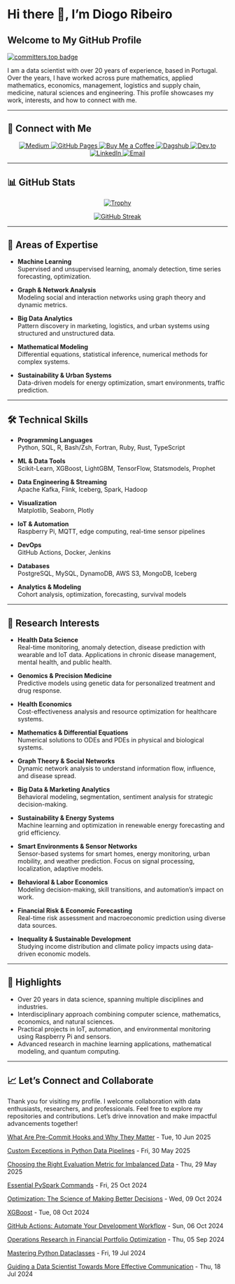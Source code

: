# Hi there 👋, I’m Diogo Ribeiro

## Welcome to My GitHub Profile

[![committers.top badge](https://user-badge.committers.top/portugal_private/DiogoRibeiro7.svg)](https://user-badge.committers.top/portugal_private/DiogoRibeiro7)

I am a data scientist with over 20 years of experience, based in Portugal. Over the years, I have worked across pure mathematics, applied mathematics, economics, management, logistics and supply chain, medicine, natural sciences and engineering. This profile showcases my work, interests, and how to connect with me.

---

## 🔗 Connect with Me

<div align="center">
  <a href="https://medium.com/@neverforget-1975">
    <img src="https://img.shields.io/badge/Medium-12100E?style=for-the-badge&logo=medium&logoColor=white" alt="Medium" />
  </a>
  <a href="https://diogoribeiro7.github.io">
    <img src="https://img.shields.io/badge/GitHub%20Pages-Deployed-007BFF?logo=github" alt="GitHub Pages" />
  </a>
  <a href="https://buymeacoffee.com/diogoribeiro7">
    <img src="https://img.shields.io/badge/Buy%20Me%20a%20Coffee-Support%20Me-FFDD00" alt="Buy Me a Coffee" />
  </a>
  <a href="https://dagshub.com/DiogoRibeiro7">
    <img src="https://img.shields.io/badge/Dagshub-Support%20Me-9cf" alt="Dagshub" />
  </a>
  <a href="https://dev.to/diogoribeiro7">
    <img src="https://img.shields.io/badge/dev.to-0A0A0A?style=for-the-badge&logo=dev.to&logoColor=white" alt="Dev.to" />
  </a>
  <a href="https://www.linkedin.com/in/diogo-ribeiro-9094604a/">
    <img src="https://img.shields.io/badge/linkedin-%230077B5.svg?style=for-the-badge&logo=linkedin&logoColor=white" alt="LinkedIn" />
  </a>
  <a href="mailto:diogo.debastos.ribeiro@gmail.com">
    <img src="https://img.shields.io/badge/Gmail-D14836?logo=gmail&logoColor=white" alt="Email"></a>
</div>

---

## 📊 GitHub Stats

<div align="center">
  <a href="https://github.com/ryo-ma/github-profile-trophy">
    <img src="https://github-profile-trophy.vercel.app/?username=DiogoRibeiro7&column=3&no-frame=true&theme=algolia" alt="Trophy" />
  </a>
</div>

<p align="center">
  <a href="https://git.io/streak-stats">
    <img src="https://streak-stats.demolab.com?user=DiogoRibeiro7&theme=dark&hide_border=true&mode=weekly" alt="GitHub Streak" />
  </a>
</p>

---

## 🧠 Areas of Expertise

- **Machine Learning**  
  Supervised and unsupervised learning, anomaly detection, time series forecasting, optimization.

- **Graph & Network Analysis**  
  Modeling social and interaction networks using graph theory and dynamic metrics.

- **Big Data Analytics**  
  Pattern discovery in marketing, logistics, and urban systems using structured and unstructured data.

- **Mathematical Modeling**  
  Differential equations, statistical inference, numerical methods for complex systems.

- **Sustainability & Urban Systems**  
  Data-driven models for energy optimization, smart environments, traffic prediction.

---

## 🛠️ Technical Skills

- **Programming Languages**  
  Python, SQL, R, Bash/Zsh, Fortran, Ruby, Rust, TypeScript

- **ML & Data Tools**  
  Scikit-Learn, XGBoost, LightGBM, TensorFlow, Statsmodels, Prophet

- **Data Engineering & Streaming**  
  Apache Kafka, Flink, Iceberg, Spark, Hadoop

- **Visualization**  
  Matplotlib, Seaborn, Plotly

- **IoT & Automation**  
  Raspberry Pi, MQTT, edge computing, real-time sensor pipelines

- **DevOps**  
  GitHub Actions, Docker, Jenkins

- **Databases**  
  PostgreSQL, MySQL, DynamoDB, AWS S3, MongoDB, Iceberg

- **Analytics & Modeling**  
  Cohort analysis, optimization, forecasting, survival models

---

## 🔭 Research Interests

- **Health Data Science**  
  Real-time monitoring, anomaly detection, disease prediction with wearable and IoT data. Applications in chronic disease management, mental health, and public health.

- **Genomics & Precision Medicine**  
  Predictive models using genetic data for personalized treatment and drug response.

- **Health Economics**  
  Cost-effectiveness analysis and resource optimization for healthcare systems.

- **Mathematics & Differential Equations**  
  Numerical solutions to ODEs and PDEs in physical and biological systems.

- **Graph Theory & Social Networks**  
  Dynamic network analysis to understand information flow, influence, and disease spread.

- **Big Data & Marketing Analytics**  
  Behavioral modeling, segmentation, sentiment analysis for strategic decision-making.

- **Sustainability & Energy Systems**  
  Machine learning and optimization in renewable energy forecasting and grid efficiency.

- **Smart Environments & Sensor Networks**  
  Sensor-based systems for smart homes, energy monitoring, urban mobility, and weather prediction. Focus on signal processing, localization, adaptive models.

- **Behavioral & Labor Economics**  
  Modeling decision-making, skill transitions, and automation’s impact on work.

- **Financial Risk & Economic Forecasting**  
  Real-time risk assessment and macroeconomic prediction using diverse data sources.

- **Inequality & Sustainable Development**  
  Studying income distribution and climate policy impacts using data-driven economic models.

---

## 🌟 Highlights

- Over 20 years in data science, spanning multiple disciplines and industries.
- Interdisciplinary approach combining computer science, mathematics, economics, and natural sciences.
- Practical projects in IoT, automation, and environmental monitoring using Raspberry Pi and sensors.
- Advanced research in machine learning applications, mathematical modeling, and quantum computing.

---

## 📈 Let’s Connect and Collaborate

Thank you for visiting my profile. I welcome collaboration with data enthusiasts, researchers, and professionals. Feel free to explore my repositories and contributions. Let’s drive innovation and make impactful advancements together!


<!-- blog starts -->
[What Are Pre-Commit Hooks and Why They Matter](https://neverforget-1975.medium.com/what-are-pre-commit-hooks-and-why-they-matter-129ace430b06) - Tue, 10 Jun 2025

[Custom Exceptions in Python Data Pipelines](https://neverforget-1975.medium.com/custom-exceptions-in-python-data-pipelines-7baa731f86f2) - Fri, 30 May 2025

[Choosing the Right Evaluation Metric for Imbalanced Data](https://neverforget-1975.medium.com/choosing-the-right-evaluation-metric-for-imbalanced-data-59d78b595b30) - Thu, 29 May 2025

[Essential PySpark Commands](https://neverforget-1975.medium.com/essential-pyspark-commands-ecffd57445c6) - Fri, 25 Oct 2024

[Optimization: The Science of Making Better Decisions](https://medium.com/operations-research-bit/optimization-the-science-of-making-better-decisions-a1bdac0b3343) - Wed, 09 Oct 2024

[XGBoost](https://medium.com/operations-research-bit/xgboost-seamless-integration-with-python-libraries-for-superior-machine-learning-a2e4322575f8) - Tue, 08 Oct 2024

[GitHub Actions: Automate Your Development Workflow](https://medium.com/operations-research-bit/github-actions-automate-your-development-workflow-defb2d5393b4) - Sun, 06 Oct 2024

[Operations Research in Financial Portfolio Optimization](https://medium.com/operations-research-bit/operations-research-in-financial-portfolio-optimization-2490e054118f) - Thu, 05 Sep 2024

[Mastering Python Dataclasses](https://tutorials.botsfloor.com/mastering-python-dataclasses-743eeb6feaaa) - Fri, 19 Jul 2024

[Guiding a Data Scientist Towards More Effective Communication](https://medium.com/operations-research-bit/guiding-a-data-scientist-towards-more-effective-communication-dff40aa4c143) - Thu, 18 Jul 2024
<!-- blog ends -->
